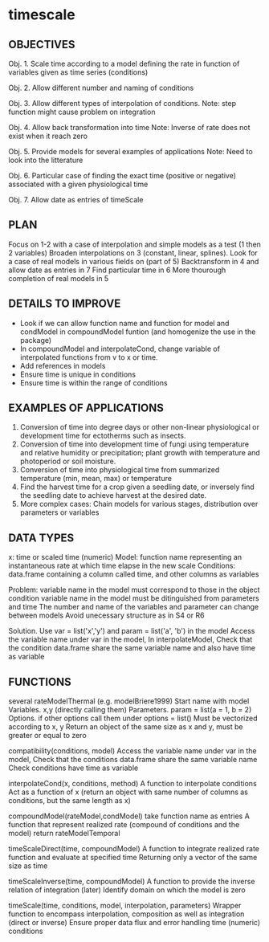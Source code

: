 # timescale

## OBJECTIVES
Obj. 1. Scale time according to a model defining the rate in function of variables given as time series (conditions)

Obj. 2. Allow different number and naming of conditions

Obj. 3. Allow different types of interpolation of conditions.
  Note: step function might cause problem on integration
  
Obj. 4. Allow back transformation into time
  Note: Inverse of rate does not exist when it reach zero
  
Obj. 5. Provide models for several examples of applications
  Note: Need to look into the litterature
  
Obj. 6. Particular case of finding the exact time (positive or negative) associated with a given physiological time

Obj. 7. Allow date as entries of timeScale

## PLAN
Focus on 1-2 with a case of interpolation and simple models as a test (1 then 2 variables)
Broaden interpolations on 3 (constant, linear, splines).
Look for a case of real models in various fields on (part of 5)
Backtransform in 4 and allow date as entries in 7
Find particular time in 6
More thourough completion of real models in 5

## DETAILS TO IMPROVE
- Look if we can allow function name and function for model and condModel in compoundModel funtion (and homogenize the use in the package)
- In compoundModel and interpolateCond, change variable of interpolated functions from v to x or time.
- Add references in models
- Ensure time is unique in conditions
- Ensure time is within the range of conditions

## EXAMPLES OF APPLICATIONS
 1. Conversion of time into degree days or other non-linear physiological or development time for ectotherms such as insects.
 2. Conversion of time into development time of fungi using temperature and relative humidity or precipitation;  plant growth with temperature and photoperiod or soil moisture.
 3. Conversion of time into physiological time from summarized temperature (min, mean, max) or temperature
 4. Find the harvest time for a crop given a seedling date, or inversely find the seedling date to achieve harvest at the desired date.
 5. More complex cases: Chain models for various stages, distribution over parameters or variables

## DATA TYPES
x: time or scaled time (numeric)
Model: function name representing an instantaneous rate at which time elapse in the new scale
Conditions: data.frame containing a column called time, and other columns as variables

Problem:
  variable name in the model must correspond to those in the object condition
  variable name in the model must be ditinguished from parameters and time
  The number and name of the variables and parameter can change between models
  Avoid unecessary structure as in S4 or R6

Solution.
  Use var = list('x','y') and param = list('a', 'b') in the model
  Access the variable name under var in the model,
  In interpolateModel, Check that the condition data.frame share the same variable name and also have    time as variable


## FUNCTIONS
several rateModelThermal (e.g. modelBriere1999)
  Start name with model
  Variables. x,y (directly calling them)
  Parameters. param = list(a = 1, b = 2)
  Options. if other options call them under options = list()
  Must be vectorized according to x, y
  Return an object of the same size as x and y, must be greater or equal to zero

compatibility(conditions, model)
  Access the variable name under var in the model,
  Check that the conditions data.frame share the same variable name
  Check conditions have time as variable

interpolateCond(x, conditions, method)
  A function to interpolate conditions
  Act as a function of x (return an object with same number of columns as conditions, but the same length as x)

compoundModel(rateModel,condModel)
  take function name as entries
  A function that represent realized rate (compound of conditions and the model)
  return rateModelTemporal

timeScaleDirect(time, compoundModel)
  A function to integrate realized rate function and evaluate at specified time
  Returning only a vector of the same size as time

timeScaleInverse(time, compoundModel)
  A function to provide the inverse relation of integration (later)
  Identify domain on which the model is zero

timeScale(time, conditions, model, interpolation, parameters)
  Wrapper function to encompass interpolation, composition as well as integration (direct or inverse)
  Ensure proper data flux and error handling
  time (numeric)
  conditions


